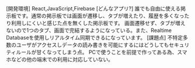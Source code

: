 [開発環境]
React,JavaScript,Firebase
[どんなアプリ?]
誰でも自由に使える掲示板です。通常の掲示板では画面が遷移し、タブが増えたり、履歴を多くなったり利用しにくいと感じた点を無くした掲示板です。
画面遷移せず、タブが増えないので1つのタブ、画面で完結するようになっている。また、Realtime Databaseを使用しリアルタイム同期できるになっています。
[課題点]
不特定多数のユーザがアクセスしデータの読み書きを可能にするにはどうしてもセキュリティルールが甘くなってしまう点。
PCで使うことを前提で作ってある為、スマホなどの他の端末での利用に対応していない。
